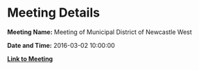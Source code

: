 # Meeting Details

**Meeting Name:** Meeting of Municipal District of Newcastle West

**Date and Time:** 2016-03-02 10:00:00

**[Link to Meeting](https://www.limerick.ie/council/whats-on/meeting-municipal-district-newcastle-west-5)**
